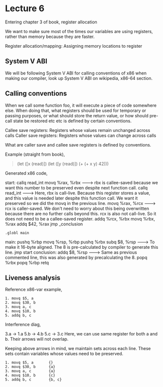 # Lecture 6

Entering chapter 3 of book, register allocation

We want to make sure most of the times our variables are using registers, rather than memory because they are faster.

Register allocation/mapping: Assigning memory locations to register

## System V ABI

We will be following System V ABI for calling conventions of x86 when making our compiler, look up System V ABI on wikipedia, x86-64 section.

## Calling conventions

When we call some function foo, it will execute a piece of code somewhere else. When doing that, what registers should be used for temporary or passing purposes, or what should store the return value, or how should pre-call state be restored etc etc is defined by certain conventions.

Callee save registers: Registers whose values remain unchanged across calls
Caller save registers: Registers whose values can change across calls

What are caller save and callee save registers is defined by conventions.

Example (straight from book),

> (let ([x (read)])
	(let ([y (read)])
		(+ (+ x y) 42)))
		

Generated x86 code,

start:
	callq read_int
	movq %rax, %rbx ---> rbx is callee-saved because we want this number to be preserved even despite next function call.
	callq read_int ---> Here, rbx is call-live. Because this register stores a value, and this value is needed later despite this function call. We want it preserved so we did the movq in the previous line.
	movq %rax, %rcx ---> rcx is caller-saved. We don't need to worry about this being overwritten because there are no further calls beyond this. rcx is also not call-live. So it does not need to be a callee-saved register.
	addq %rcx, %rbx
	movq %rbx, %rax
	addq $42, %rax
	jmp _conclusion
	
	.globl main
main:
	pushq %rbp 
	movq %rsp, %rbp
	pushq %rbx 
	subq $8, %rsp ---> To make it 16-byte aligned. The 8 is pre-calculated by compiler to generate this line.
	jmp start
conclusion:
	addq $8, %rsp ---> Same as previous commented line, this was also generated by precalculating the 8.
	popq %rbx
	popq %rbp
	retq
	
	
	
## Liveness analysis

Reference x86-var example,

```
1. movq $5, a
2. movq $30, b
3. movq a, c
4. movq $10, b
5. addq b, c
```

Interference diag,

3.a -> 1.a
5.b -> 4.b
5.c -> 3.c
Here, we can use same register for both a and b. Their arrows will not overlap.

Keeping above arrows in mind, we maintain sets across each line. These sets contain variables whose values need to be preserved.

```
1. movq $5, a		{}
2. movq $30, b		{a}
3. movq a, c		{a}
4. movq $10, b		{c}
5. addq b, c		{b, c}
```




